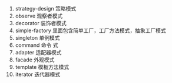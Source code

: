 1. strategy-design  策略模式
2. observe 观察者模式
3. decorator 装饰者模式
4. simple-factory 里面包含简单工厂，工厂方法模式，抽象工厂模式
5. singleton 单例模式
6. command 命令 式
7. adapter 适配器模式
8. facade 外观模式
9. template 模板方法模式
10. iterator 迭代器模式